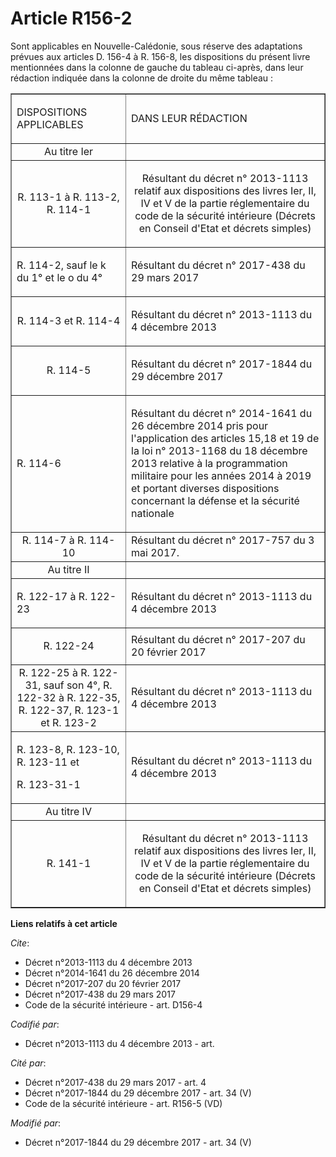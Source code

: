 # Article R156-2

Sont applicables en Nouvelle-Calédonie, sous réserve des adaptations prévues aux articles D. 156-4 à R. 156-8, les
dispositions du présent livre mentionnées dans la colonne de gauche du tableau ci-après, dans leur rédaction indiquée dans la
colonne de droite du même tableau :

<table border="1">
  <tbody>
    <tr>
      <td>

DISPOSITIONS APPLICABLES

</td>
      <td>

DANS LEUR RÉDACTION

</td>
    </tr>
    <tr>
      <td align="center">Au titre Ier</td>
      <td align="center">
    </td></tr>
    <tr>
      <td align="center">R. 113-1 à R. 113-2, R. 114-1</td>
      <td align="center">

Résultant du décret n° 2013-1113 relatif aux dispositions des livres Ier, II, IV et V de la partie réglementaire du code de
la sécurité intérieure (Décrets en Conseil d'Etat et décrets simples)

</td>
    </tr>
    <tr>
      <td>

R. 114-2, sauf le k du 1° et le o du 4°

</td>
      <td>

Résultant du décret n° 2017-438 du 29 mars 2017

</td>
    </tr>
    <tr>
      <td align="center">

R. 114-3 et R. 114-4</td>
      <td>

Résultant du décret n° 2013-1113 du 4 décembre 2013</td>
    </tr>
    <tr>
      <td align="center">

R. 114-5</td>
      <td>

Résultant du décret n° 2017-1844 du 29 décembre 2017</td>
    </tr>
    <tr>
      <td>

R. 114-6

</td>
      <td>

Résultant du décret n° 2014-1641 du 26 décembre 2014 pris pour l'application des articles 15,18 et 19 de la loi n° 2013-1168
du 18 décembre 2013 relative à la programmation militaire pour les années 2014 à 2019 et portant diverses dispositions
concernant la défense et la sécurité nationale

</td>
    </tr>
    <tr>
      <td align="center">R. 114-7 à R. 114-10</td>
      <td>Résultant du décret n° 2017-757 du 3 mai 2017.</td>
    </tr>
    <tr>
      <td align="center">Au titre II</td>
      <td align="center">
    </td></tr>
    <tr>
      <td align="left">

R. 122-17 à R. 122-23

</td>
      <td align="left">

Résultant du décret n° 2013-1113 du 4 décembre 2013

</td>
    </tr>
    <tr>
      <td align="center">

R. 122-24

</td>
      <td>Résultant du décret n° 2017-207 du 20 février 2017</td>
    </tr>
    <tr>
      <td align="center">R. 122-25 à R. 122-31, sauf son 4°, R. 122-32 à R. 122-35, R. 122-37, R. 123-1 et R. 123-2</td>
      <td>Résultant du décret n° 2013-1113 du 4 décembre 2013</td>
    </tr>
    <tr>
      <td align="left">

R. 123-8, R. 123-10, R. 123-11 et

R. 123-31-1

</td>
      <td align="left">

Résultant du décret n° 2013-1113 du 4 décembre 2013

</td>
    </tr>
    <tr>
      <td align="center">Au titre IV</td>
      <td align="center">
    </td></tr>
    <tr>
      <td align="center">R. 141-1</td>
      <td align="center">

Résultant du décret n° 2013-1113 relatif aux dispositions des livres Ier, II, IV et V de la partie réglementaire du code de
la sécurité intérieure (Décrets en Conseil d'Etat et décrets simples)

</td>
    </tr>
  </tbody>
</table>

**Liens relatifs à cet article**

_Cite_:

  - Décret n°2013-1113 du 4 décembre 2013
  - Décret n°2014-1641 du 26 décembre 2014
  - Décret n°2017-207 du 20 février 2017
  - Décret n°2017-438 du 29 mars 2017
  - Code de la sécurité intérieure - art. D156-4

_Codifié par_:

  - Décret n°2013-1113 du 4 décembre 2013 - art.

_Cité par_:

  - Décret n°2017-438 du 29 mars 2017 - art. 4
  - Décret n°2017-1844 du 29 décembre 2017 - art. 34 (V)
  - Code de la sécurité intérieure - art. R156-5 (VD)

_Modifié par_:

  - Décret n°2017-1844 du 29 décembre 2017 - art. 34 (V)

